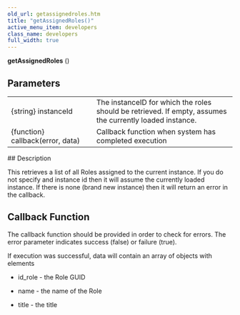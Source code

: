 ```yaml
---
old_url: getassignedroles.htm
title: "getAssignedRoles()"
active_menu_item: developers
class_name: developers
full_width: true
---
```



**getAssignedRoles** ()

## Parameters

<table>
<tr>
<td width="228">
{string} instanceId

</td>
<td width="9">
</td>
<td width="643">
The instanceID for which the roles should be retrieved. If empty, assumes the currently loaded instance.

</td>
</tr>
<tr>
<td width="228">
{function} callback(error, data)

</td>
<td width="9">
</td>
<td width="643">
Callback function when system has completed execution

</td>
</tr>
</table>
## Description

This retrieves a list of all Roles assigned to the current instance. If you do not specify and instance id then it will assume the currently loaded instance. If there is none (brand new instance) then it will return an error in the callback.

## Callback Function

The callback function should be provided in order to check for errors. The error parameter indicates success (false) or failure (true).

If execution was successful, data will contain an array of objects with elements

 - id\_role - the Role GUID

 - name - the name of the Role

 - title - the title

